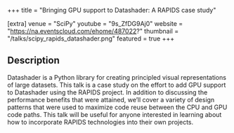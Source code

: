 +++
title = "Bringing GPU support to Datashader: A RAPIDS case study"

[extra]
venue = "SciPy"
youtube = "9s_ZfDG9Aj0"
website = "https://na.eventscloud.com/ehome/487022?"
thumbnail = "/talks/scipy_rapids_datashader.png"
featured = true
+++

## Description
Datashader is a Python library for creating principled visual representations of large
datasets. This talk is a case study on the effort to add GPU support to Datashader 
using the RAPIDS project. In addition to discussing the performance benefits that were
attained, we’ll cover a variety of design patterns that were used to maximize code 
reuse between the CPU and GPU code paths. This talk will be useful for anyone
interested in learning about how to incorporate RAPIDS technologies into their own
projects.
